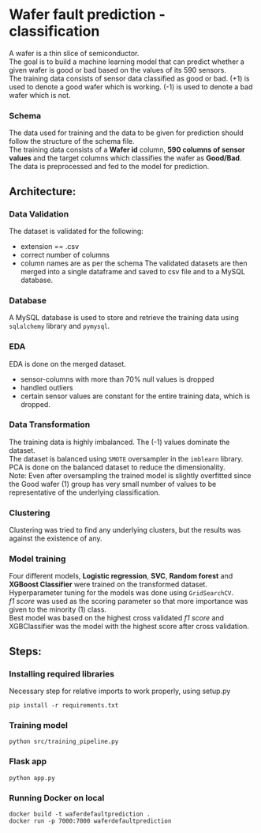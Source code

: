 # Wafer fault prediction - classification
A wafer is a thin slice of semiconductor.  
The goal is to build a machine learning model that can predict whether a given wafer is good or bad based on the values of its 590 sensors.  
The training data consists of sensor data classified as good or bad.
(+1) is used to denote a good wafer which is working.
(-1) is used to denote a bad wafer which is not.

### Schema
The data used for training and the data to be given for prediction should follow the structure of the schema file.  
The training data consists of a __Wafer id__ column, __590 columns of sensor values__ and the target columns which classifies the wafer as __Good/Bad__.  
The data is preprocessed and fed to the model for prediction.

## Architecture:
### Data Validation
The dataset is validated for the following:
- extension == .csv
- correct number of columns
- column names are as per the schema
The validated datasets are then merged into a single dataframe and saved to csv file and to a MySQL database.

### Database
A MySQL database is used to store and retrieve the training data using `sqlalchemy` library and `pymysql`.

### EDA
EDA is done on the merged dataset.  
- sensor-columns with more than 70% null values is dropped
- handled outliers
- certain sensor values are constant for the entire training data, which is dropped.

### Data Transformation
The training data is highly imbalanced. The (-1) values dominate the dataset.  
The dataset is balanced using `SMOTE` oversampler in the `imblearn` library.  
PCA is done on the balanced dataset to reduce the dimensionality.  
Note: Even after oversampling the trained model is slightly overfitted since the Good wafer (1) group has very small number of values to be representative of the underlying classification.

### Clustering
Clustering was tried to find any underlying clusters, but the results was against the existence of any.

### Model training
Four different models, __Logistic regression__, __SVC__, __Random forest__ and __XGBoost Classifier__ were trained on the transformed dataset.  
Hyperparameter tuning for the models was done using `GridSearchCV`.  
_f1 score_ was used as the scoring parameter so that more importance was given to the minority (1) class.   
Best model was based on the highest cross validated _f1 score_ and XGBClassifier was the model with the highest score after cross validation.  

## Steps:
### Installing required libraries
Necessary step for relative imports to work properly, using setup.py
```
pip install -r requirements.txt
```

### Training model
```
python src/training_pipeline.py
```

### Flask app
```
python app.py
```

### Running Docker on local
```
docker build -t waferdefaultprediction .
docker run -p 7000:7000 waferdefaultprediction
```